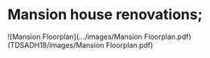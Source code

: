 Mansion house renovations; 
===
![Mansion Floorplan](.../images/Mansion Floorplan.pdf)
(TDSADH18/images/Mansion Floorplan.pdf)
